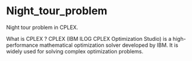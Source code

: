 # Night_tour_problem
Night tour problem in CPLEX. 

What is CPLEX ? 
CPLEX (IBM ILOG CPLEX Optimization Studio) is a high-performance mathematical optimization solver developed by IBM. It is widely used for solving complex optimization problems.
